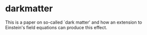 # darkmatter

This is a paper on so-called `dark matter' and how an extension to Einstein's field equations can produce this effect.
